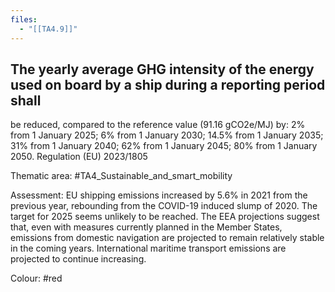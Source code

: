 ```yaml
---
files:
  - "[[TA4.9]]"
---
```

## The yearly average GHG intensity of the energy used on board by a ship during a reporting period shall
be reduced, compared to the reference value (91.16 gCO2e/MJ) by: 2% from 1 January 2025; 6% from
1 January 2030; 14.5% from 1 January 2035; 31% from 1 January 2040; 62% from 1 January 2045; 80% from 1 January 2050.
Regulation (EU) 2023/1805

Thematic area: #TA4_Sustainable_and_smart_mobility

Assessment: EU shipping emissions increased by 5.6% in 2021 from the previous year, rebounding from the COVID-19 induced slump of 2020. The target for 2025 seems unlikely to be reached.
The EEA projections suggest that, even with measures currently planned in the Member States, emissions from domestic navigation are projected to remain relatively stable in the coming years. International maritime transport emissions are projected to continue increasing.

Colour: #red